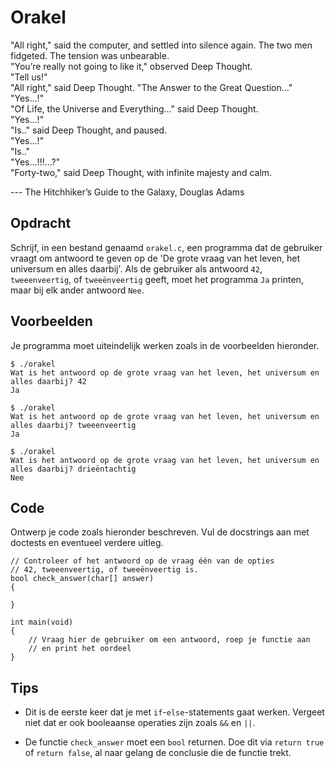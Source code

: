 # Orakel

"All right," said the computer, and settled into silence again. The two men fidgeted. The tension was unbearable.  
"You’re really not going to like it," observed Deep Thought.  
"Tell us!"  
"All right," said Deep Thought. "The Answer to the Great Question…"  
"Yes...!"  
"Of Life, the Universe and Everything…" said Deep Thought.  
"Yes...!"  
"Is.." said Deep Thought, and paused.  
"Yes...!"  
"Is.."  
"Yes...!!!...?"  
"Forty-two," said Deep Thought, with infinite majesty and calm.

--- The Hitchhiker’s Guide to the Galaxy, Douglas Adams

## Opdracht

Schrijf, in een bestand genaamd `orakel.c`, een programma dat de gebruiker vraagt om antwoord te geven op de 'De grote vraag van het leven, het universum en alles daarbij'.
Als de gebruiker als antwoord `42`, `tweeenveertig`, of `tweeënveertig` geeft, moet het programma `Ja` printen, maar bij elk ander antwoord `Nee`.

## Voorbeelden

Je programma moet uiteindelijk werken zoals in de voorbeelden hieronder.

    $ ./orakel
    Wat is het antwoord op de grote vraag van het leven, het universum en alles daarbij? 42
    Ja

    $ ./orakel
    Wat is het antwoord op de grote vraag van het leven, het universum en alles daarbij? tweeenveertig
    Ja

    $ ./orakel
    Wat is het antwoord op de grote vraag van het leven, het universum en alles daarbij? drieëntachtig
    Nee

## Code

Ontwerp je code zoals hieronder beschreven. Vul de docstrings aan met doctests en eventueel verdere uitleg.

    // Controleer of het antwoord op de vraag één van de opties
    // 42, tweeenveertig, of tweeënveertig is.
    bool check_answer(char[] answer)
    {
    
    }

    int main(void)
    {
        // Vraag hier de gebruiker om een antwoord, roep je functie aan
        // en print het oordeel
    }

## Tips

* Dit is de eerste keer dat je met `if`-`else`-statements gaat werken. Vergeet niet dat er ook booleaanse operaties zijn zoals `&&` en `||`.

* De functie `check_answer` moet een `bool` returnen. Doe dit via `return true` of `return false`, al naar gelang de conclusie die de functie trekt.
